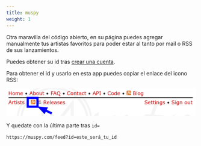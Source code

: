 ```yaml
---
title: muspy
weight: 1
---
```


Otra maravilla del código abierto, en su página puedes agregar manualmente tus artistas favoritos para poder estar al tanto por mail o RSS de sus lanzamientos.

Puedes obtener su id tras [crear una cuenta](https://muspy.com/signup).

Para obtener el id y usarlo en esta app puedes copiar el enlace del icono RSS:

![Pasted image 20250326014837.png](Pasted-image-20250326014837.png)

Y quedate con la última parte tras `id=`
```html {lineNos="true" wrap="true" title="Obtener id"}
https://muspy.com/feed?id=este_será_tu_id
```